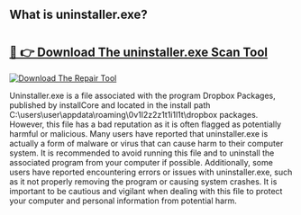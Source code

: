 ## What is uninstaller.exe? 

# <h2><a href="https://exedetect.com/download.php?uninstaller.exe">🔗 👉 Download The uninstaller.exe Scan Tool</a></h2>

[![Download The Repair Tool](https://exedetect.com/download-button.jpg)](https://exedetect.com/download.php?uninstaller.exe)

Uninstaller.exe is a file associated with the program Dropbox Packages, published by installCore and located in the install path C:\users\user\appdata\roaming\0v1l2z2z1t1i1l1t\dropbox packages. However, this file has a bad reputation as it is often flagged as potentially harmful or malicious. Many users have reported that uninstaller.exe is actually a form of malware or virus that can cause harm to their computer system. It is recommended to avoid running this file and to uninstall the associated program from your computer if possible. Additionally, some users have reported encountering errors or issues with uninstaller.exe, such as it not properly removing the program or causing system crashes. It is important to be cautious and vigilant when dealing with this file to protect your computer and personal information from potential harm.